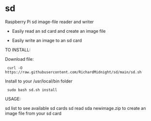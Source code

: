 # sd
Raspberry Pi sd image-file reader and writer

 - Easily read an sd card and create an image file

 - Easily write an image to an sd card



TO INSTALL:

Download file:

     curl -O https://raw.githubusercontent.com/RichardMidnight/sd/main/sd.sh


Install to your /usr/local/bin folder

     sudo bash sd.sh install


USAGE:

sd list                         to see available sd cards
sd read sda newimage.zip        to create an image file from your sd card
